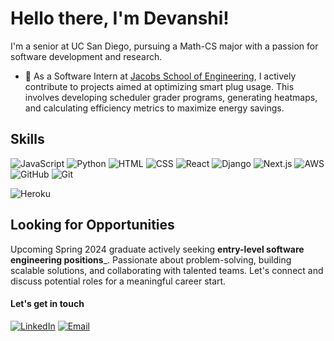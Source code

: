 # Hello there, I'm Devanshi! 
I'm a senior at UC San Diego, pursuing a Math-CS major with a passion for software development and research. 
- :star2: As a Software Intern at <a href="https://sites.google.com/ucsd.edu/derconnect/home?authuser=0">Jacobs School of Engineering</a>, I actively contribute to projects aimed at optimizing smart plug usage. This involves developing scheduler grader programs, generating heatmaps, and calculating efficiency metrics to maximize energy savings.





<!-- 
## Table of Contents

- [About Me](#about-me)
- [Projects](#projects)
- [Skills](#skills)
- [Looking for Opportunities](#looking-for-opportunities)
- [Connect with Me](#connect-with-me) -->

<!-- ## About Me -->
<!-- 
## Projects

In my GitHub repositories, you'll find a collection of my projects that showcase my passion for software development and problem-solving. From algorithms and data structures to web applications and machine learning experiments, I enjoy working on diverse projects that challenge and inspire me. Please feel free to explore my projects and provide feedback or suggestions. -->

## Skills
<!-- #### Technologies -->

![JavaScript](https://img.shields.io/badge/javascript-%23323330.svg?style=for-the-badge&logo=javascript&logoColor=%23F7DF1E) 
![Python](https://img.shields.io/badge/python-%230077b5.svg?style=for-the-badge&logo=python&logoColor=%23F7DF1E) 
![HTML](https://img.shields.io/badge/html-%23e34f2c.svg?style=for-the-badge&logo=html&logoColor=%23F7DF1E) 
![CSS](https://img.shields.io/badge/css-%23563d7c.svg?style=for-the-badge&logo=css&logoColor=%23F7DF1E) 
![React](https://img.shields.io/badge/react-%23323330.svg?style=for-the-badge&logo=react&logoColor=%2361DBFB) 
![Django](https://img.shields.io/badge/django-%2523323330.svg?style=for-the-badge&logo=django&logoColor=%2523F7DF1E) 
![Next.js](https://img.shields.io/badge/next.js-%23323330.svg?style=for-the-badge&logo=next.js&logoColor=%2523F7DF1E) 
![AWS](https://img.shields.io/badge/aws-%23e34f2c.svg?style=for-the-badge&logo=aws&logoColor=%23F7DF1E) 
![GitHub](https://img.shields.io/badge/github-%23323330.svg?style=for-the-badge&logo=github&logoColor=%2523F7DF1E) 
![Git](https://img.shields.io/badge/git-%23f7df1e.svg?style=for-the-badge&logo=git&logoColor=%2523F7DF1E) 
<!-- ![Netlify](https://img.shields.io/badge/netlify-%23323330.svg?style=for-the-badge&logo=netlify&logoColor=%2523F7DF1E)  -->
![Heroku](https://img.shields.io/badge/heroku-%23323330.svg?style=for-the-badge&logo=heroku&logoColor=%2523F7DF1E)

<!-- Here are some of the skills and technologies I have experience with:

- Programming languages: Java, Python, C++
- Web development: HTML, CSS, JavaScript, Node.js
- Data analysis: R, MATLAB, SQL
- Machine learning: TensorFlow, scikit-learn
- Version control: Git, GitHub

These are just a few examples, and I'm always eager to learn and explore new technologies to expand my skill set. -->

## Looking for Opportunities
Upcoming Spring 2024 graduate actively seeking __entry-level software engineering positions___. Passionate about problem-solving, building scalable solutions, and collaborating with talented teams. Let's connect and discuss potential roles for a meaningful career start.
<!-- Please feel free to reach out to me via email or connect with me on LinkedIn (links provided in the "Connect with Me" section below). I'm open to exploring various industries and technologies, and I'm eager to contribute my skills and knowledge to a dynamic organization. -->

<!-- ## Connect with Me -->
#### Let's get in touch

[![LinkedIn](https://img.shields.io/badge/linkedin-%23323330.svg?style=for-the-badge&logo=linkedin&logoColor=%2523F7DF1E)](https://www.linkedin.com/in/djain18/) 
[![Email](https://img.shields.io/badge/email-%23323330.svg?style=for-the-badge&logo=gmail&logoColor=%2523F7DF1E)](mailto:djain@ucsd.edu)

<!-- I would love to connect with you! Whether it's to discuss potential collaborations, share ideas, or simply have a conversation, feel free to reach out to me. You can connect with me through the following channels:

- Email: [your-email@example.com](mailto:your-email@example.com)
- LinkedIn: [Your LinkedIn Profile](https://www.linkedin.com/in/your-profile)
- Twitter: [@yourusername](https://twitter.com/yourusername) -->

<!-- Don't hesitate to get in touch, and let's explore exciting opportunities together! -->

<!-- ## License

Specify the license under which your projects are released. For example, you can choose an open-source license such as MIT, Apache, or GNU General Public License. Make sure to include the appropriate license file in your project repositories.

Feel free to customize the sections and content further based on your preferences and needs. Remember to keep your README file up to date as your academic and professional journey progresses. This comprehensive README file will provide visitors with a clear understanding of your background, skills, projects, and job search status. Good luck with your future endeavors!
 -->
